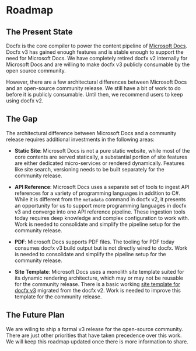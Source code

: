 # Roadmap

## The Present State

Docfx is the core compiler to power the content pipeline of [Microsoft Docs](https://docs.microsoft.com). Docfx v3 has gained enough features and is stable enough to support the need for Microsoft Docs. We have completely retired docfx v2 internally for Microsoft Docs and are willing to make docfx v3 publicly consumable by the open source community.

However, there are a few architectural differences between Microsoft Docs and an open-source community release. We still have a bit of work to do before it is publicly consumable. Until then, we recommend users to keep using docfx v2.

## The Gap

The architectural difference between Microsoft Docs and a community release requires additional investments in the following areas:

- **Static Site**: Microsoft Docs is not a pure static website, while most of the core contents are served statically, a substantial portion of site features are either dedicated micro-services or rendered dynamically. Features like site search, versioning needs to be built separately for the community release.

- **API Reference**: Microsoft Docs uses a separate set of tools to ingest API references for a variety of programming languages in addition to C#. While it is different from the `metadata` command in docfx v2, it presents an opportunity for us to support more programming languages in docfx v3 and converge into one API reference pipeline. These ingestion tools today requires deep knowledge and complex configuration to work with. Work is needed to consolidate and simplify the pipeline setup for the community release.

- **PDF**: Microsoft Docs supports PDF files. The tooling for PDF today consumes docfx v3 build output but is not directly wired to docfx. Work is needed to consolidate and simplify the pipeline setup for the community release.

- **Site Template**: Microsoft Docs uses a monolith site template suited for its dynamic rendering architecture, which may or may not be reusable for the community release. There is a basic working [site template for docfx v3](https://github.com/docascode/template) migrated from the docfx v2. Work is needed to improve this template for the community release.

## The Future Plan

We are wiling to ship a formal v3 release for the open-source community. There are just other priorities that have taken precedence over this work. We will keep this roadmap updated once there is more information to share.

